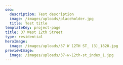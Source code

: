 ```yaml
---
seo:
  description: Test description
  image: /images/uploads/placeholder.jpg
  title: Test title
templateKey: project-page
title: 37 West 12th Street
type: residential
heroImage:
  image: /images/uploads/37 W 12TH ST_ (3)_1820.jpg
previewImage:
  image: /images/uploads/37-w-12th-st_index_1.jpg
---
```


